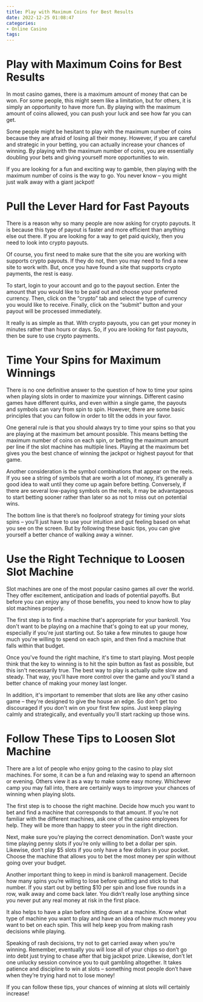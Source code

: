 ```yaml
---
title: Play with Maximum Coins for Best Results
date: 2022-12-25 01:08:47
categories:
- Online Casino
tags:
---
```



#  Play with Maximum Coins for Best Results

In most casino games, there is a maximum amount of money that can be won. For some people, this might seem like a limitation, but for others, it is simply an opportunity to have more fun. By playing with the maximum amount of coins allowed, you can push your luck and see how far you can get.

Some people might be hesitant to play with the maximum number of coins because they are afraid of losing all their money. However, if you are careful and strategic in your betting, you can actually increase your chances of winning. By playing with the maximum number of coins, you are essentially doubling your bets and giving yourself more opportunities to win.

If you are looking for a fun and exciting way to gamble, then playing with the maximum number of coins is the way to go. You never know – you might just walk away with a giant jackpot!

#  Pull the Lever Hard for Fast Payouts

There is a reason why so many people are now asking for crypto payouts. It is because this type of payout is faster and more efficient than anything else out there. If you are looking for a way to get paid quickly, then you need to look into crypto payouts.

Of course, you first need to make sure that the site you are working with supports crypto payouts. If they do not, then you may need to find a new site to work with. But, once you have found a site that supports crypto payments, the rest is easy.

To start, login to your account and go to the payout section. Enter the amount that you would like to be paid out and choose your preferred currency. Then, click on the “crypto” tab and select the type of currency you would like to receive. Finally, click on the “submit” button and your payout will be processed immediately.

It really is as simple as that. With crypto payouts, you can get your money in minutes rather than hours or days. So, if you are looking for fast payouts, then be sure to use crypto payments.

#  Time Your Spins for Maximum Winnings

There is no one definitive answer to the question of how to time your spins when playing slots in order to maximize your winnings. Different casino games have different quirks, and even within a single game, the payouts and symbols can vary from spin to spin. However, there are some basic principles that you can follow in order to tilt the odds in your favor.

One general rule is that you should always try to time your spins so that you are playing at the maximum bet amount possible. This means betting the maximum number of coins on each spin, or betting the maximum amount per line if the slot machine has multiple lines. Playing at the maximum bet gives you the best chance of winning the jackpot or highest payout for that game.

Another consideration is the symbol combinations that appear on the reels. If you see a string of symbols that are worth a lot of money, it’s generally a good idea to wait until they come up again before betting. Conversely, if there are several low-paying symbols on the reels, it may be advantageous to start betting sooner rather than later so as not to miss out on potential wins.

The bottom line is that there’s no foolproof strategy for timing your slots spins – you’ll just have to use your intuition and gut feeling based on what you see on the screen. But by following these basic tips, you can give yourself a better chance of walking away a winner.

#  Use the Right Technique to Loosen Slot Machine

Slot machines are one of the most popular casino games all over the world. They offer excitement, anticipation and loads of potential payoffs. But before you can enjoy any of those benefits, you need to know how to play slot machines properly.

The first step is to find a machine that's appropriate for your bankroll. You don't want to be playing on a machine that's going to eat up your money, especially if you're just starting out. So take a few minutes to gauge how much you're willing to spend on each spin, and then find a machine that falls within that budget.

Once you've found the right machine, it's time to start playing. Most people think that the key to winning is to hit the spin button as fast as possible, but this isn't necessarily true. The best way to play is actually quite slow and steady. That way, you'll have more control over the game and you'll stand a better chance of making your money last longer.

In addition, it's important to remember that slots are like any other casino game – they're designed to give the house an edge. So don't get too discouraged if you don't win on your first few spins. Just keep playing calmly and strategically, and eventually you'll start racking up those wins.

#  Follow These Tips to Loosen Slot Machine

There are a lot of people who enjoy going to the casino to play slot machines. For some, it can be a fun and relaxing way to spend an afternoon or evening. Others view it as a way to make some easy money. Whichever camp you may fall into, there are certainly ways to improve your chances of winning when playing slots.

The first step is to choose the right machine. Decide how much you want to bet and find a machine that corresponds to that amount. If you’re not familiar with the different machines, ask one of the casino employees for help. They will be more than happy to steer you in the right direction.

Next, make sure you’re playing the correct denomination. Don’t waste your time playing penny slots if you’re only willing to bet a dollar per spin. Likewise, don’t play $5 slots if you only have a few dollars in your pocket. Choose the machine that allows you to bet the most money per spin without going over your budget.

Another important thing to keep in mind is bankroll management. Decide how many spins you’re willing to lose before quitting and stick to that number. If you start out by betting $10 per spin and lose five rounds in a row, walk away and come back later. You didn’t really lose anything since you never put any real money at risk in the first place.

It also helps to have a plan before sitting down at a machine. Know what type of machine you want to play and have an idea of how much money you want to bet on each spin. This will help keep you from making rash decisions while playing.

Speaking of rash decisions, try not to get carried away when you’re winning. Remember, eventually you will lose all of your chips so don’t go into debt just trying to chase after that big jackpot prize. Likewise, don’t let one unlucky session convince you to quit gambling altogether. It takes patience and discipline to win at slots – something most people don’t have when they’re trying hard not to lose money!

If you can follow these tips, your chances of winning at slots will certainly increase!